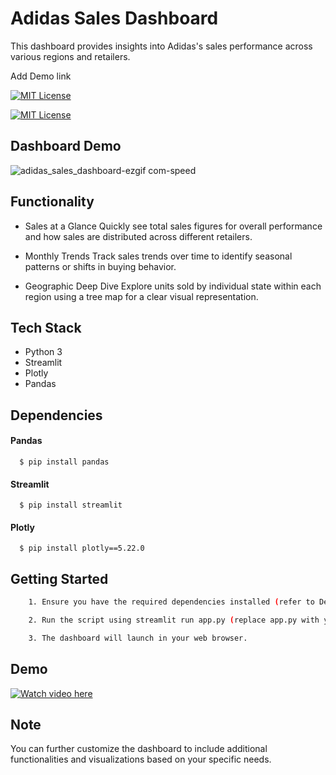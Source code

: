 
# Adidas Sales Dashboard

This dashboard provides insights into Adidas's sales performance across various regions and retailers.

Add Demo link


[![MIT License](https://img.shields.io/badge/License-MIT-green.svg)](https://choosealicense.com/licenses/mit/)

[![MIT License](https://img.shields.io/pypi/pyversions/streamlit)](https://choosealicense.com/licenses/mit/)

## Dashboard Demo

![adidas_sales_dashboard-ezgif com-speed](https://github.com/pranavpurankar/adidas_sales_dashboard/assets/61117607/b84617ce-6b62-45ec-81c5-5920d539d118)

## Functionality

- Sales at a Glance
Quickly see total sales figures for overall performance and how sales are distributed across different retailers.

- Monthly Trends
Track sales trends over time to identify seasonal patterns or shifts in buying behavior.

- Geographic Deep Dive
Explore units sold by individual state within each region using a tree map for a clear visual representation.
## Tech Stack

- Python 3
- Streamlit
- Plotly
- Pandas
## Dependencies

#### Pandas

```
  $ pip install pandas
```

#### Streamlit

```
  $ pip install streamlit
```

#### Plotly

```
  $ pip install plotly==5.22.0
```
## Getting Started


```bash
    1. Ensure you have the required dependencies installed (refer to Dependencies section).

    2. Run the script using streamlit run app.py (replace app.py with your actual file name).

    3. The dashboard will launch in your web browser.
```
    
## Demo

[![Watch video here](https://img.youtube.com/vi/<tY7giXeRafM>/maxresdefault.jpg)](https://www.youtube.com/watch?v=<tY7giXeRafM>)

## Note

You can further customize the dashboard to include additional functionalities and visualizations based on your specific needs.
